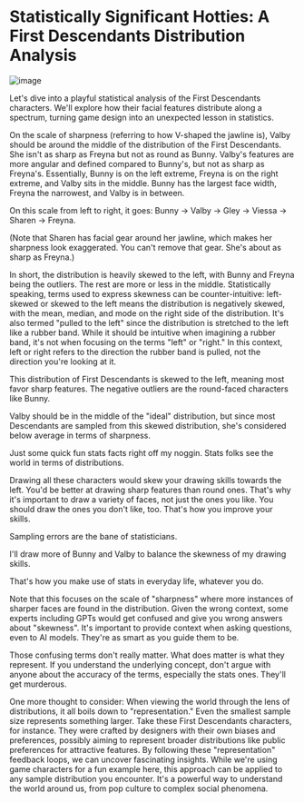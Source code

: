 # Statistically Significant Hotties: A First Descendants Distribution Analysis

![image](images/005-1.png)

Let's dive into a playful statistical analysis of the First Descendants characters. We'll explore how their facial features distribute along a spectrum, turning game design into an unexpected lesson in statistics.

On the scale of sharpness (referring to how V-shaped the jawline is), Valby should be around the middle of the distribution of the First Descendants. She isn't as sharp as Freyna but not as round as Bunny. Valby's features are more angular and defined compared to Bunny's, but not as sharp as Freyna's. Essentially, Bunny is on the left extreme, Freyna is on the right extreme, and Valby sits in the middle. Bunny has the largest face width, Freyna the narrowest, and Valby is in between.

On this scale from left to right, it goes: Bunny -> Valby -> Gley -> Viessa -> Sharen -> Freyna.

(Note that Sharen has facial gear around her jawline, which makes her sharpness look exaggerated. You can't remove that gear. She's about as sharp as Freyna.)

In short, the distribution is heavily skewed to the left, with Bunny and Freyna being the outliers. The rest are more or less in the middle. Statistically speaking, terms used to express skewness can be counter-intuitive: left-skewed or skewed to the left means the distribution is negatively skewed, with the mean, median, and mode on the right side of the distribution. It's also termed "pulled to the left" since the distribution is stretched to the left like a rubber band. While it should be intuitive when imagining a rubber band, it's not when focusing on the terms "left" or "right." In this context, left or right refers to the direction the rubber band is pulled, not the direction you're looking at it.

This distribution of First Descendants is skewed to the left, meaning most favor sharp features. The negative outliers are the round-faced characters like Bunny.

Valby should be in the middle of the "ideal" distribution, but since most Descendants are sampled from this skewed distribution, she's considered below average in terms of sharpness.

Just some quick fun stats facts right off my noggin. Stats folks see the world in terms of distributions.

Drawing all these characters would skew your drawing skills towards the left. You'd be better at drawing sharp features than round ones. That's why it's important to draw a variety of faces, not just the ones you like. You should draw the ones you don't like, too. That's how you improve your skills.

Sampling errors are the bane of statisticians.

I'll draw more of Bunny and Valby to balance the skewness of my drawing skills.

That's how you make use of stats in everyday life, whatever you do.

Note that this focuses on the scale of "sharpness" where more instances of sharper faces are found in the distribution. Given the wrong context, some experts including GPTs would get confused and give you wrong answers about "skewness". It's important to provide context when asking questions, even to AI models. They're as smart as you guide them to be.

Those confusing terms don't really matter. What does matter is what they represent. If you understand the underlying concept, don't argue with anyone about the accuracy of the terms, especially the stats ones. They'll get murderous.


One more thought to consider: When viewing the world through the lens of distributions, it all boils down to "representation." Even the smallest sample size represents something larger. Take these First Descendants characters, for instance. They were crafted by designers with their own biases and preferences, possibly aiming to represent broader distributions like public preferences for attractive features. By following these "representation" feedback loops, we can uncover fascinating insights. While we're using game characters for a fun example here, this approach can be applied to any sample distribution you encounter. It's a powerful way to understand the world around us, from pop culture to complex social phenomena.
 